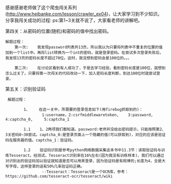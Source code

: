 感谢感谢老师做了这个爬虫闯关系列(http://www.heibanke.com/lesson/crawler_ex04)，让大家学习到不少知识。
分享我闯关成功的过程:
ps:第1~3关就不说了，大家看老师的讲解吧。

 第四关：从密码的位置(随机)和密码的值中找出密码。

    解题过程：
        第一次:    我发现password列表共13页，所以我以为只要将列表中不重复的位置的值加到一个list中。再将list转换为一个int的密码，就是登录密码。在尝试多次登录失败后，我发现13页的密码长度不超过70位。这时，我没想到密码会是100位的。。。

        第二次:    在讨论区看到有人成功了，于是去学习经验，看到密码长度是100位，就想到怎么过关了。只要将第一次闯关的代码改动一下，加入密码长度判断，到达100位时就尝试登录。
        
  第五关：识别验证码

     解题过程：

            1、    在这一关中，所需要的登录信息如下(用firebug抓取到的)：
                    1:username，2:csrfmiddlewaretoken,    3:password,    4:captcha_0,     5:captcha_1

            1.1    1、2两项我们都知道。password:老师并没给出密码提示，只能按照第2、3关密码0~30尝试。captcha_0:是登录页面上一个隐藏的值(可以获取到)，对应的应该是验证码在服务器的值。captcha_1：验证码。
            
            1.2    验证码识别是参考python网络数据采集这本书中11.3节：读取验证码与训练Tesseract。经测试，Tesseract识别率在16%左右(因为我没有训练样本)，我们可以通过对识别出的验证码加以验证就知道是否可以用来登录，因为验证码是有规律的;长度为4，全是大写字母，这样登录的话有50%几率验证码正确。
                    --Tesseract：Tesseract是一个OCR库，参考：https://github.com/tesseract-ocr/tesseract/wiki
